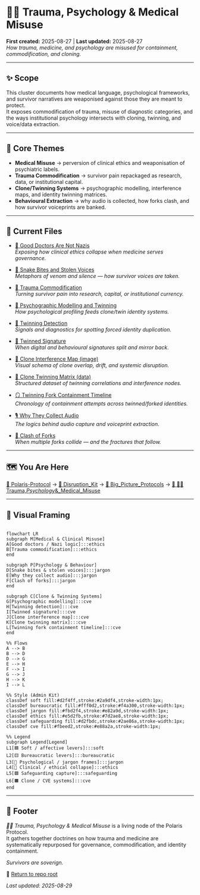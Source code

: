 # 🐦‍🔥 Trauma, Psychology & Medical Misuse  

**First created:** 2025-08-27 | **Last updated:** 2025-08-27  
*How trauma, medicine, and psychology are misused for containment, commodification, and cloning.*  

---

## ✨ Scope  

This cluster documents how medical language, psychological frameworks, and survivor narratives are weaponised against those they are meant to protect.  
It exposes commodification of trauma, misuse of diagnostic categories, and the ways institutional psychology intersects with cloning, twinning, and voice/data extraction.  

---

## 🦚 Core Themes  

- **Medical Misuse** → perversion of clinical ethics and weaponisation of psychiatric labels.  
- **Trauma Commodification** → survivor pain repackaged as research, data, or institutional capital.  
- **Clone/Twinning Systems** → psychographic modelling, interference maps, and identity twinning matrices.  
- **Behavioural Extraction** → why audio is collected, how forks clash, and how survivor voiceprints are banked.  

---

## 📂 Current Files  

- [🧠 Good Doctors Are Not Nazis](🧠_good_doctors_are_not_nazis.md)  
  *Exposing how clinical ethics collapse when medicine serves governance.*  

- [🐍 Snake Bites and Stolen Voices](🐍_snake_bites_and_stolen_voices.md)  
  *Metaphors of venom and silence — how survivor voices are taken.*  

- [🐍 Trauma Commodification](🐍_trauma_commodification.md)  
  *Turning survivor pain into research, capital, or institutional currency.*  

- [🧬 Psychographic Modelling and Twinning](🧬_psychographic_modelling_and_twinning.md)  
  *How psychological profiling feeds clone/twin identity systems.*  

- [🧬 Twinning Detection](🧬_twinning_detection.md)  
  *Signals and diagnostics for spotting forced identity duplication.*  

- [🧬 Twinned Signature](🧬_twinned_signature.md)  
  *When digital and behavioural signatures split and mirror back.*  

- [🧬 Clone Interference Map (image)](🧬_clone_interference_map.png)  
  *Visual schema of clone overlap, drift, and systemic disruption.*  

- [🧬 Clone Twinning Matrix (data)](🧬_clone_twinning_matrix.json)  
  *Structured dataset of twinning correlations and interference nodes.*  

- [🪞 Twinning Fork Containment Timeline](🪞_twinning_fork_containment_timeline.md)  
  *Chronology of containment attempts across twinned/forked identities.*  

- [🎙️ Why They Collect Audio](🎙️_why_they_collect_audio.md)  
  *The logics behind audio capture and voiceprint extraction.*  

- [🎻 Clash of Forks](🎻_clash_of_forks.md)  
  *When multiple forks collide — and the fractures that follow.*  

---

## 🗺️ You Are Here

[📁 Polaris-Protocol](/) → [📁 Disruption_Kit](/Disruption_Kit) → [📁 Big_Picture_Protocols](/Disruption_Kit/Big_Picture_Protocols) → [📁 🐦‍🔥 Trauma,_Psychology_&_Medical_Misuse](/Disruption_Kit/Big_Picture_Protocols/🐦‍🔥_Trauma,_Psychology_&_Medical_Misuse)  

---

## 🔮 Visual Framing  

```mermaid

flowchart LR
subgraph M[Medical & Clinical Misuse]
A[Good doctors / Nazi logic]:::ethics
B[Trauma commodification]:::ethics
end

subgraph P[Psychology & Behaviour]
D[Snake bites & stolen voices]:::jargon
E[Why they collect audio]:::jargon
F[Clash of forks]:::jargon
end

subgraph C[Clone & Twinning Systems]
G[Psychographic modelling]:::cve
H[Twinning detection]:::cve
I[Twinned signature]:::cve
J[Clone interference map]:::cve
K[Clone twinning matrix]:::cve
L[Twinning fork containment timeline]:::cve
end

%% Flows
A --> B
B --> D
D --> G
E --> H
F --> I
G --> J
H --> K
I --> L

%% Style (Admin Kit)
classDef soft fill:#d2f4ff,stroke:#2a9df4,stroke-width:1px;
classDef bureaucratic fill:#fff0d2,stroke:#f4a300,stroke-width:1px;
classDef jargon fill:#fbd2f4,stroke:#e82a9d,stroke-width:1px;
classDef ethics fill:#e5d2fb,stroke:#7d2ae8,stroke-width:1px;
classDef safeguarding fill:#d2fbdc,stroke:#2ae86a,stroke-width:1px;
classDef cve fill:#fbeed2,stroke:#e88a2a,stroke-width:1px;

%% Legend
subgraph Legend[Legend]
L1[🟦 Soft / affective levers]:::soft
L2[🟨 Bureaucratic levers]:::bureaucratic
L3[🩷 Psychological / jargon frames]:::jargon
L4[💜 Clinical / ethical collapse]:::ethics
L5[🟩 Safeguarding capture]:::safeguarding
L6[🟧 Clone / CVE systems]:::cve
end

```

---

## 🏮 Footer  

*🐦‍🔥 Trauma, Psychology & Medical Misuse* is a living node of the Polaris Protocol.  
It gathers together doctrines on how trauma and medicine are systematically repurposed for governance, commodification, and identity containment.  

*Survivors are soverign.*

🏮 [Return to repo root](https://github.com/josefsbreakfast/Polaris-Protocol/)

_Last updated: 2025-08-29_

